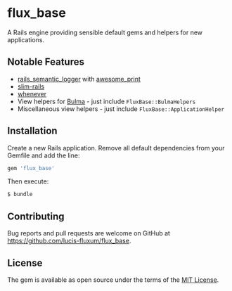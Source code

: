 # flux_base
A Rails engine providing sensible default gems and helpers for new applications.

## Notable Features
- [rails_semantic_logger](https://github.com/rocketjob/rails_semantic_logger) with 
[awesome_print](https://github.com/awesome-print/awesome_print)
- [slim-rails](https://github.com/slim-template/slim-rails)
- [whenever](https://github.com/javan/whenever)
- View helpers for [Bulma](https://bulma.io/) - just include `FluxBase::BulmaHelpers`
- Miscellaneous view helpers - just include `FluxBase::ApplicationHelper`

## Installation
Create a new Rails application. Remove all default dependencies from your Gemfile and add the line:
```ruby
gem 'flux_base'
```

Then execute:
```bash
$ bundle
```

## Contributing
Bug reports and pull requests are welcome on GitHub at https://github.com/lucis-fluxum/flux_base.

## License
The gem is available as open source under the terms of the [MIT License](https://opensource.org/licenses/MIT).
